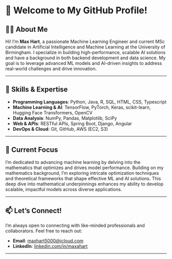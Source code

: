 # 👋 Welcome to My GitHub Profile!

## 👨‍💻 About Me  
Hi! I’m **Max Hart**, a passionate Machine Learning Engineer and current MSc candidate in Artificial Intelligence and Machine Learning at the University of Birmingham. I specialize in building high-performance, scalable AI solutions and have a background in both backend development and data science. My goal is to leverage advanced ML models and AI-driven insights to address real-world challenges and drive innovation.

---

## 🚀 Skills & Expertise

- **Programming Languages**: Python, Java, R, SQL, HTML, CSS, Typescript
- **Machine Learning & AI**: TensorFlow, PyTorch, Keras, scikit-learn, Hugging Face Transformers, OpenCV
- **Data Analysis**: NumPy, Pandas, Matplotlib, SciPy  
- **Web & APIs**: RESTful APIs, Spring Boot, Django, Angular
- **DevOps & Cloud**: Git, GitHub, AWS (EC2, S3)  

---

## 🌟 Current Focus  
I’m dedicated to advancing machine learning by delving into the mathematics that optimizes and drives model performance. Building on my mathematics background, I’m exploring intricate optimization techniques and theoretical frameworks that shape effective ML and AI solutions. This deep dive into mathematical underpinnings enhances my ability to develop scalable, impactful models across diverse applications.

---

## 📫 Let’s Connect!  
I’m always open to connecting with like-minded professionals and collaborators. Feel free to reach out:
- **Email**: [maxhart5000@icloud.com](mailto:maxhart5000@icloud.com)  
- **LinkedIn**: [linkedin.com/in/maxahart](https://www.linkedin.com/in/maxahart)

---
